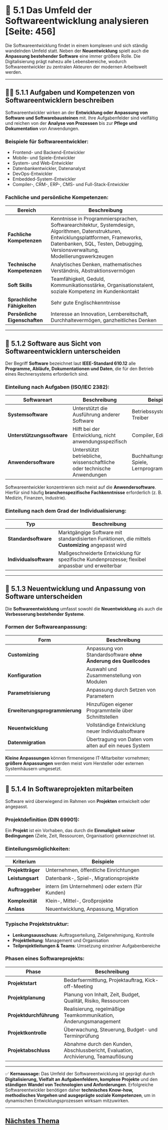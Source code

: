 # 🧩 5.1 Das Umfeld der Softwareentwicklung analysieren [Seite: 456]

Die Softwareentwicklung findet in einem komplexen und sich ständig wandelnden Umfeld statt. Neben der **Neuentwicklung** spielt auch die **Anpassung bestehender Software** eine immer größere Rolle. Die Digitalisierung prägt nahezu alle Lebensbereiche, wodurch Softwareentwickler zu zentralen Akteuren der modernen Arbeitswelt werden.

---

## 👨‍💻 5.1.1 Aufgaben und Kompetenzen von Softwareentwicklern beschreiben

Softwareentwickler wirken an der **Entwicklung oder Anpassung von Software und Softwarebausteinen** mit. Ihre Aufgabenfelder sind vielfältig und reichen von der **Analyse von Prozessen** bis zur **Pflege und Dokumentation** von Anwendungen.

### Beispiele für Softwareentwickler:

* Frontend- und Backend-Entwickler
* Mobile- und Spiele-Entwickler
* System- und Web-Entwickler
* Datenbankentwickler, Datenanalyst
* DevOps-Entwickler
* Embedded-System-Entwickler
* Compiler-, CRM-, ERP-, CMS- und Full-Stack-Entwickler

### Fachliche und persönliche Kompetenzen:

| Bereich                       | Beschreibung                                                                                                                                                                                                              |
| ----------------------------- | ------------------------------------------------------------------------------------------------------------------------------------------------------------------------------------------------------------------------- |
| **Fachliche Kompetenzen**     | Kenntnisse in Programmiersprachen, Softwarearchitektur, Systemdesign, Algorithmen, Datenstrukturen, Entwicklungsplattformen, Frameworks, Datenbanken, SQL, Testen, Debugging, Versionsverwaltung, Modellierungswerkzeugen |
| **Technische Kompetenzen**    | Analytisches Denken, mathematisches Verständnis, Abstraktionsvermögen                                                                                                                                                     |
| **Soft Skills**               | Teamfähigkeit, Geduld, Kommunikationsstärke, Organisationstalent, soziale Kompetenz im Kundenkontakt                                                                                                                      |
| **Sprachliche Fähigkeiten**   | Sehr gute Englischkenntnisse                                                                                                                                                                                              |
| **Persönliche Eigenschaften** | Interesse an Innovation, Lernbereitschaft, Durchhaltevermögen, ganzheitliches Denken                                                                                                                                      |

---

## 💾 5.1.2 Software aus Sicht von Softwareentwicklern unterscheiden

Der Begriff **Software** bezeichnet laut **IEEE-Standard 610.12** alle **Programme, Abläufe, Dokumentationen und Daten**, die für den Betrieb eines Rechnersystems erforderlich sind.

### Einteilung nach Aufgaben (ISO/IEC 2382):

| Softwareart                | Beschreibung                                                            | Beispiele                                   |
| -------------------------- | ----------------------------------------------------------------------- | ------------------------------------------- |
| **Systemsoftware**         | Unterstützt die Ausführung anderer Software                             | Betriebssysteme, Treiber                    |
| **Unterstützungssoftware** | Hilft bei der Entwicklung, nicht anwendungsspezifisch                   | Compiler, Editoren                          |
| **Anwendersoftware**       | Unterstützt betriebliche, wissenschaftliche oder technische Anwendungen | Buchhaltungssoftware, Spiele, Lernprogramme |

Softwareentwickler konzentrieren sich meist auf die **Anwendersoftware**. Hierfür sind häufig **branchenspezifische Fachkenntnisse** erforderlich (z. B. Medizin, Finanzen, Industrie).

### Einteilung nach dem Grad der Individualisierung:

| Typ                    | Beschreibung                                                                                      |
| ---------------------- | ------------------------------------------------------------------------------------------------- |
| **Standardsoftware**   | Marktgängige Software mit standardisierten Funktionen, die mittels **Customizing** angepasst wird |
| **Individualsoftware** | Maßgeschneiderte Entwicklung für spezifische Kundenprozesse; flexibel anpassbar und erweiterbar   |

---

## 🔧 5.1.3 Neuentwicklung und Anpassung von Software unterscheiden

Die **Softwareentwicklung** umfasst sowohl die **Neuentwicklung** als auch die **Verbesserung bestehender Systeme**.

### Formen der Softwareanpassung:

| Form                           | Beschreibung                                                    |
| ------------------------------ | --------------------------------------------------------------- |
| **Customizing**                | Anpassung von Standardsoftware **ohne Änderung des Quellcodes** |
| **Konfiguration**              | Auswahl und Zusammenstellung von Modulen                        |
| **Parametrisierung**           | Anpassung durch Setzen von Parametern                           |
| **Erweiterungsprogrammierung** | Hinzufügen eigener Programmteile über Schnittstellen            |
| **Neuentwicklung**             | Vollständige Entwicklung neuer Individualsoftware               |
| **Datenmigration**             | Übertragung von Daten vom alten auf ein neues System            |

**Kleine Anpassungen** können firmeneigene IT-Mitarbeiter vornehmen; **größere Anpassungen** werden meist vom Hersteller oder externen Systemhäusern umgesetzt.

---

## 🧠 5.1.4 In Softwareprojekten mitarbeiten

Software wird überwiegend im Rahmen von **Projekten** entwickelt oder angepasst.

### Projektdefinition (DIN 69901):

Ein **Projekt** ist ein Vorhaben, das durch die **Einmaligkeit seiner Bedingungen** (Ziele, Zeit, Ressourcen, Organisation) gekennzeichnet ist.

### Einteilungsmöglichkeiten:

| Kriterium         | Beispiele                                        |
| ----------------- | ------------------------------------------------ |
| **Projektträger** | Unternehmen, öffentliche Einrichtungen           |
| **Leistungsart**  | Datenbank-, Spiel-, Migrationsprojekte           |
| **Auftraggeber**  | intern (im Unternehmen) oder extern (für Kunden) |
| **Komplexität**   | Klein-, Mittel-, Großprojekte                    |
| **Anlass**        | Neuentwicklung, Anpassung, Migration             |

### Typische Projektstruktur:

* **Lenkungsausschuss**: Auftragserteilung, Zielgenehmigung, Kontrolle
* **Projektleitung**: Management und Organisation
* **Teilprojektleitungen & Teams**: Umsetzung einzelner Aufgabenbereiche

### Phasen eines Softwareprojekts:

| Phase                   | Beschreibung                                                                        |
| ----------------------- | ----------------------------------------------------------------------------------- |
| **Projektstart**        | Bedarfsermittlung, Projektauftrag, Kick-off-Meeting                                 |
| **Projektplanung**      | Planung von Inhalt, Zeit, Budget, Qualität, Risiko, Ressourcen                      |
| **Projektdurchführung** | Realisierung, regelmäßige Teamkommunikation, Änderungsmanagement                    |
| **Projektkontrolle**    | Überwachung, Steuerung, Budget- und Terminprüfung                                   |
| **Projektabschluss**    | Abnahme durch den Kunden, Abschlussbericht, Evaluation, Archivierung, Teamauflösung |

---

✅ **Kernaussage:**
Das Umfeld der Softwareentwicklung ist geprägt durch **Digitalisierung, Vielfalt an Aufgabenfeldern, komplexe Projekte** und den **ständigen Wandel von Technologien und Anforderungen**. Erfolgreiche Softwareentwickler benötigen daher **technisches Know-how, methodisches Vorgehen und ausgeprägte soziale Kompetenzen**, um in dynamischen Entwicklungsprozessen wirksam mitzuwirken.

---

## [Nächstes Thema](./5.1.1_Aufgaben_und_Kompetenzen_von_Softwareentwicklern_beschreiben.md)